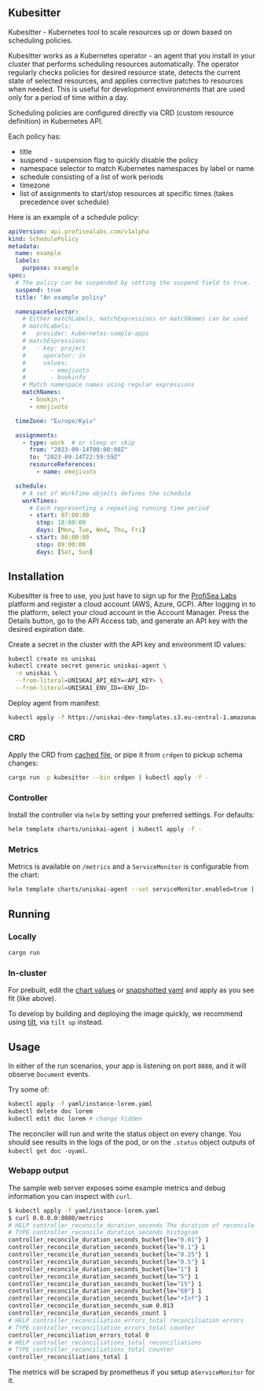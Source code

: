 ## Kubesitter

Kubesitter - Kubernetes tool to scale resources up or down based on scheduling policies.

Kubesitter works as a Kubernetes operator - an agent that you install in your cluster that performs scheduling resources automatically. The operator regularly checks policies for desired resource state, detects the current state of selected resources, and applies corrective patches to resources when needed. This is useful for development environments that are used only for a period of time within a day.

Scheduling policies are configured directly via CRD (custom resource definition) in Kubernetes API.

Each policy has:
- title
- suspend - suspension flag to quickly disable the policy
- namespace selector to match Kubernetes namespaces by label or name
- schedule consisting of a list of work periods
- timezone
- list of assignments to start/stop resources at specific times (takes precedence over schedule)

Here is an example of a schedule policy:
```yaml
apiVersion: api.profisealabs.com/v1alpha
kind: SchedulePolicy
metadata:
  name: example
  labels:
    purpose: example
spec:
  # The policy can be suspended by setting the suspend field to true.
  suspend: true
  title: "An example policy"

  namespaceSelector:
    # Either matchLabels, matchExpressions or matchNames can be used
    # matchLabels:
    #   provider: kubernetes-sample-apps
    # matchExpressions:
    #   - key: project
    #     operator: in
    #     values:
    #       - emojivoto
    #       - bookinfo
    # Match namespace names using regular expressions
    matchNames:
      - bookin.*
      - emojivoto

  timeZone: "Europe/Kyiv"

  assignments:
    - type: work  # or sleep or skip
      from: "2023-09-14T00:00:00Z"
      to: "2023-09-14T22:59:59Z"
      resourceReferences:
        - name: emojivoto

  schedule:   
    # A set of WorkTime objects defines the schedule
    workTimes:
      # Each representing a repeating running time period
      - start: 07:00:00
        stop: 18:00:00
        days: [Mon, Tue, Wed, Thu, Fri]
      - start: 08:00:00
        stop: 09:00:00
        days: [Sat, Sun]
```

## Installation

Kubesitter is free to use, you just have to sign up for the [ProfiSea Labs](https://profisealabs.com/) platform and register a cloud account (AWS, Azure, GCP).
After logging in to the platform, select your cloud account in the Account Manager. Press the Details button, go to the API Access tab, and generate an API key with the desired expiration date.

Create a secret in the cluster with the API key and environment ID values:
```sh
kubectl create ns uniskai
kubectl create secret generic uniskai-agent \
  -n uniskai \
  --from-literal=UNISKAI_API_KEY=<API_KEY> \
  --from-literal=UNISKAI_ENV_ID=<ENV_ID>
```

Deploy agent from manifest:
```sh
kubectl apply -f https://uniskai-dev-templates.s3.eu-central-1.amazonaws.com/kubernetes-agent/versions/0.0.x/deployment.yaml
```

### CRD
Apply the CRD from [cached file](yaml/crd.yaml), or pipe it from `crdgen` to pickup schema changes:

```sh
cargo run -p kubesitter --bin crdgen | kubectl apply -f -
```

### Controller

Install the controller via `helm` by setting your preferred settings. For defaults:

```sh
helm template charts/uniskai-agent | kubectl apply -f -
```

### Metrics

Metrics is available on `/metrics` and a `ServiceMonitor` is configurable from the chart:

```sh
helm template charts/uniskai-agent --set serviceMonitor.enabled=true | kubectl apply -f -
```

## Running

### Locally

```sh
cargo run
```

### In-cluster
For prebuilt, edit the [chart values](./charts/uniskai-agent/values.yaml) or [snapshotted yaml](./yaml/deployment.yaml) and apply as you see fit (like above).

To develop by building and deploying the image quickly, we recommend using [tilt](https://tilt.dev/), via `tilt up` instead.

## Usage
In either of the run scenarios, your app is listening on port `8080`, and it will observe `Document` events.

Try some of:

```sh
kubectl apply -f yaml/instance-lorem.yaml
kubectl delete doc lorem
kubectl edit doc lorem # change hidden
```

The reconciler will run and write the status object on every change. You should see results in the logs of the pod, or on the `.status` object outputs of `kubectl get doc -oyaml`.

### Webapp output
The sample web server exposes some example metrics and debug information you can inspect with `curl`.

```sh
$ kubectl apply -f yaml/instance-lorem.yaml
$ curl 0.0.0.0:8080/metrics
# HELP controller_reconcile_duration_seconds The duration of reconcile to complete in seconds
# TYPE controller_reconcile_duration_seconds histogram
controller_reconcile_duration_seconds_bucket{le="0.01"} 1
controller_reconcile_duration_seconds_bucket{le="0.1"} 1
controller_reconcile_duration_seconds_bucket{le="0.25"} 1
controller_reconcile_duration_seconds_bucket{le="0.5"} 1
controller_reconcile_duration_seconds_bucket{le="1"} 1
controller_reconcile_duration_seconds_bucket{le="5"} 1
controller_reconcile_duration_seconds_bucket{le="15"} 1
controller_reconcile_duration_seconds_bucket{le="60"} 1
controller_reconcile_duration_seconds_bucket{le="+Inf"} 1
controller_reconcile_duration_seconds_sum 0.013
controller_reconcile_duration_seconds_count 1
# HELP controller_reconciliation_errors_total reconciliation errors
# TYPE controller_reconciliation_errors_total counter
controller_reconciliation_errors_total 0
# HELP controller_reconciliations_total reconciliations
# TYPE controller_reconciliations_total counter
controller_reconciliations_total 1
```

The metrics will be scraped by prometheus if you setup a`ServiceMonitor` for it.
